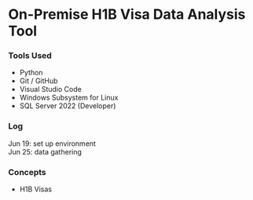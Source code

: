 # On-Premise H1B Visa Data Analysis Tool  

### Tools Used  
* Python  
* Git / GitHub  
* Visual Studio Code  
* Windows Subsystem for Linux  
* SQL Server 2022 (Developer)  

### Log  
Jun 19: set up environment  
Jun 25: data gathering  

### Concepts  
* H1B Visas